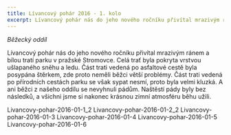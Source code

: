 ```yaml
---
title: Lívancový pohár 2016 - 1. kolo 
excerpt: Lívancový pohár nás do jeho nového ročníku přivítal mrazivým ránem a bílou tratí parku v pražské Stromovce. Celá trať byla pokryta vrstvou ušlapaného sněhu a ledu.
---
```


_Běžecký oddíl_

Lívancový pohár nás do jeho nového ročníku přivítal mrazivým ránem a bílou tratí parku v pražské Stromovce. Celá trať byla pokryta vrstvou ušlapaného sněhu a ledu. Část trati vedená po asfaltové cestě byla posypána štěrkem, zde proto neměli běžci větší problémy. Část trati vedená po přírodních cestách parku se však sypat nesmí, proto byla velmi kluzká. A ani běžci z našeho oddílu se nevyhnuli pádům. Naštěstí pády byly bez následků, a všichni jsme si nakonec krásnou zimní atmosféru běhu užili. 


Livancovy-pohar-2016-01-1_2
Livancovy-pohar-2016-01-2_2
Livancovy-pohar-2016-01-3
Livancovy-pohar-2016-01-4
Livancovy-pohar-2016-01-5
Livancovy-pohar-2016-01-6

